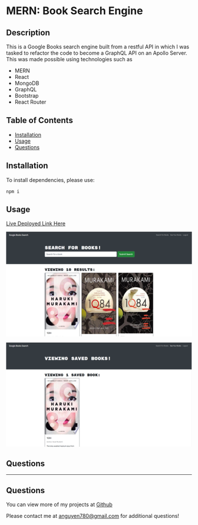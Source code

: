 # MERN: Book Search Engine

## Description

This is a Google Books search engine built from a restful API in which I was tasked to refactor the code to become a GraphQL API on an Apollo Server. This was made possible using technologies such as 

- MERN
- React
- MongoDB
- GraphQL
- Bootstrap
- React Router

## Table of Contents

- [Installation](#installation)
- [Usage](#usage)
- [Questions](#questions)  

## Installation

To install dependencies, please use:

```
npm i 
```

## Usage

[Live Deployed Link Here](https://nameless-fortress-52666.herokuapp.com/)

![Screenshot](./assets/book_engine1.png)

![Screenshot](./assets/book_engine2.png)

## Questions

---

## Questions

You can view more of my projects at [Github](https://github.com/anguyen780)

Please contact me at anguyen780@gmail.com for additional questions!